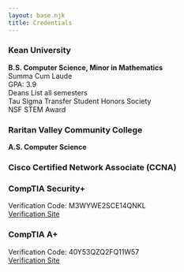 ```yaml
---
layout: base.njk
title: Credentials
---
```

### Kean University
**B.S. Computer Science, Minor in Mathematics**<br>
Summa Cum Laude<br>
GPA: 3.9<br>
Deans List all semesters<br>
Tau Sigma Transfer Student Honors Society<br>
NSF STEM Award<br>
### Raritan Valley Community College
**A.S. Computer Science**
### Cisco Certified Network Associate (CCNA)
### CompTIA Security+
Verification Code:  M3WYWE2SCE14QNKL<br>
[Verification Site](http://verify.CompTIA.org)
### CompTIA A+
Verification Code:  40Y53QZQ2FQ11W57<br>
[Verification Site](http://verify.CompTIA.org)